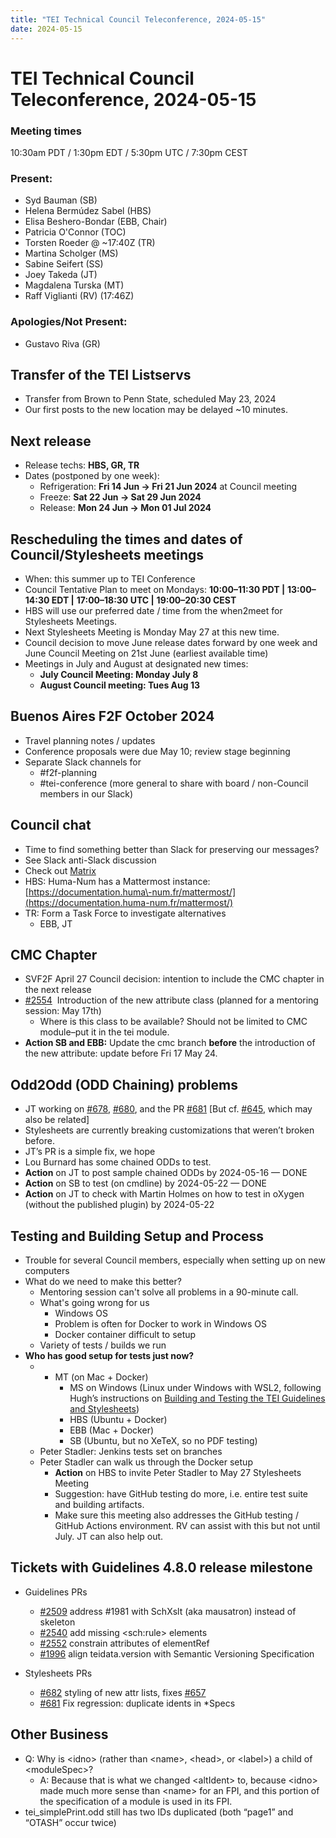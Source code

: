 ```yaml
---
title: "TEI Technical Council Teleconference, 2024-05-15"
date: 2024-05-15
---
```

# TEI Technical Council Teleconference, 2024-05-15
### Meeting times


10:30am PDT / 1:30pm EDT / 5:30pm UTC / 7:30pm CEST
### Present:


* Syd Bauman (SB)
* Helena Bermúdez Sabel (HBS)
* Elisa Beshero\-Bondar (EBB, Chair)
* Patricia O'Connor (TOC)
* Torsten Roeder @ \~17:40Z (TR)
* Martina Scholger (MS)
* Sabine Seifert (SS)
* Joey Takeda (JT)
* Magdalena Turska (MT)
* Raff Viglianti (RV) (17:46Z)


### Apologies/Not Present:


* Gustavo Riva (GR)


Transfer of the TEI Listservs
-----------------------------


* Transfer from Brown to Penn State, scheduled May 23, 2024
* Our first posts to the new location may be delayed \~10 minutes.


Next release
------------


* Release techs: **HBS, GR, TR**
* Dates (postponed by one week):
	+ Refrigeration: **Fri 14 Jun → Fri 21 Jun 2024** at Council meeting
	+ Freeze: **Sat 22 Jun → Sat 29 Jun 2024**
	+ Release: **Mon 24 Jun → Mon 01 Jul 2024**


Rescheduling the times and dates of Council/Stylesheets meetings
----------------------------------------------------------------


* When: this summer up to TEI Conference
* Council Tentative Plan to meet on Mondays: **10:00–11:30 PDT \|** **13:00–14:30 EDT \|** **17:00–18:30 UTC \|** **19:00–20:30 CEST**
* HBS will use our preferred date / time from the when2meet for Stylesheets Meetings.
* Next Stylesheets Meeting is Monday May 27 at this new time.
* Council decision to move June release dates forward by one week and June Council Meeting on 21st June (earliest available time)
* Meetings in July and August at designated new times:
	+ **July Council Meeting: Monday July 8**
	+ **August Council meeting: Tues Aug 13**


Buenos Aires F2F October 2024
-----------------------------


* Travel planning notes / updates
* Conference proposals were due May 10; review stage beginning
* Separate Slack channels for
	+ \#f2f\-planning
	+ \#tei\-conference (more general to share with board / non\-Council members in our Slack)


Council chat
------------


* Time to find something better than Slack for preserving our messages?
* See Slack anti\-Slack discussion
* Check out [Matrix](https://matrix.org/)
* HBS: Huma\-Num has a Mattermost instance: [https://documentation.huma\-num.fr/mattermost/](https://documentation.huma-num.fr/mattermost/)
* TR: Form a Task Force to investigate alternatives
	+ EBB, JT


CMC Chapter
-----------


* SVF2F April 27 Council decision: intention to include the CMC chapter in the next release
* [\#2554](https://github.com/TEIC/TEI/issues/2554)  Introduction of the new attribute class (planned for a mentoring session: May 17th)
	+ Where is this class to be available? Should not be limited to CMC module–put it in the tei module.
* **Action SB and EBB:** Update the cmc branch **before** the introduction of the new attribute: update before Fri 17 May 24\.


Odd2Odd (ODD Chaining) problems
-------------------------------


* JT working on [\#678](https://github.com/TEIC/Stylesheets/issues/678), [\#680](https://github.com/TEIC/Stylesheets/issues/680), and the PR [\#681](https://github.com/TEIC/Stylesheets/pull/681) \[But cf. [\#645](https://github.com/TEIC/Stylesheets/issues/645), which may also be related]
* Stylesheets are currently breaking customizations that weren’t broken before.
* JT’s PR is a simple fix, we hope
* Lou Burnard has some chained ODDs to test.
* **Action** on JT to post sample chained ODDs by 2024\-05\-16 — DONE
* **Action** on SB to test (on cmdline) by 2024\-05\-22 — DONE
* **Action** on JT to check with Martin Holmes on how to test in oXygen (without the published plugin) by 2024\-05\-22


Testing and Building Setup and Process
--------------------------------------


* Trouble for several Council members, especially when setting up on new computers
* What do we need to make this better?
	+ Mentoring session can't solve all problems in a 90\-minute call.
	+ What's going wrong for us
		- Windows OS
		- Problem is often for Docker to work in Windows OS
		- Docker container difficult to setup
	+ Variety of tests / builds we run
* **Who has good setup for tests just now?**
	+ - MT (on Mac \+ Docker)
		- MS on Windows (Linux under Windows with WSL2, following Hugh’s instructions on [Building and Testing the TEI Guidelines and Stylesheets](https://teic.github.io/Documentation/TCW/testing_and_building.html))
		- HBS (Ubuntu \+ Docker)
		- EBB (Mac \+ Docker)
		- SB (Ubuntu, but no XeTeX, so no PDF testing)
	+ Peter Stadler: Jenkins tests set on branches
	+ Peter Stadler can walk us through the Docker setup
		- **Action** on HBS to invite Peter Stadler to May 27 Stylesheets Meeting
		- Suggestion: have GitHub testing do more, i.e. entire test suite and building artifacts.
		- Make sure this meeting also addresses the GitHub testing / GitHub Actions environment. RV can assist with this but not until July. JT can also help out.


Tickets with Guidelines 4\.8\.0 release milestone
-------------------------------------------------


* Guidelines PRs
	+ [\#2509](https://github.com/TEIC/TEI/pull/2509) address \#1981 with SchXslt (aka mausatron) instead of skeleton
	+ [\#2540](https://github.com/TEIC/TEI/pull/2540) add missing \<sch:rule\> elements
	+ [\#2552](https://github.com/TEIC/TEI/pull/2552) constrain attributes of elementRef
	+ [\#1996](https://github.com/TEIC/TEI/pull/1996) align teidata.version with Semantic Versioning Specification


* Stylesheets PRs
	+ [\#682](https://github.com/TEIC/Stylesheets/pull/682) styling of new attr lists, fixes [\#657](https://github.com/TEIC/Stylesheets/issues/657)
	+ [\#681](https://github.com/TEIC/Stylesheets/pull/681) Fix regression: duplicate idents in \*Specs


Other Business
--------------


* Q: Why is \<idno\> (rather than \<name\>, \<head\>, or \<label\>) a child of \<moduleSpec\>?
	+ A: Because that is what we changed \<altIdent\> to, because \<idno\> made much more sense than \<name\> for an FPI, and this portion of the specification of a module is used in its FPI.
* tei\_simplePrint.odd still has two IDs duplicated (both “page1” and “OTASH” occur twice)
